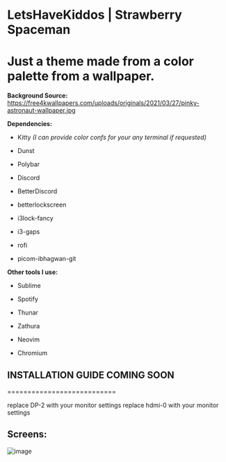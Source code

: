  **LetsHaveKiddos** | **Strawberry Spaceman**
===========================

Just a theme made from a color palette from a wallpaper. 
===========================

**Background Source:** https://free4kwallpapers.com/uploads/originals/2021/03/27/pinky-astronaut-wallpaper.jpg
   

**Dependencies:**

* Kitty *(I can provide color confs for your any terminal if requested)*

* Dunst

* Polybar

* Discord

* BetterDiscord

* betterlockscreen

* i3lock-fancy

* i3-gaps

* rofi

* picom-ibhagwan-git

**Other tools I use:**

* Sublime

* Spotify

* Thunar

* Zathura

* Neovim

* Chromium




## INSTALLATION GUIDE COMING SOON
===========================

replace DP-2 with your monitor settings
replace hdmi-0 with your monitor settings

## Screens:

![image](screenshots/reddit-screenshots.png)
